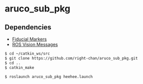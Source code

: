 # aruco_sub_pkg
## Dependencies
  - [Fiducial Markers](https://github.com/UbiquityRobotics/fiducials)
  - [ROS Vision Messages](https://github.com/ros-perception/vision_msgs)


```bash
$ cd ~/catkin_ws/src
$ git clone https://github.com/right-chan/aruco_sub_pkg.git
$ cd ..
$ catkin_make

$ roslaunch aruco_sub_pkg heehee.launch
```
